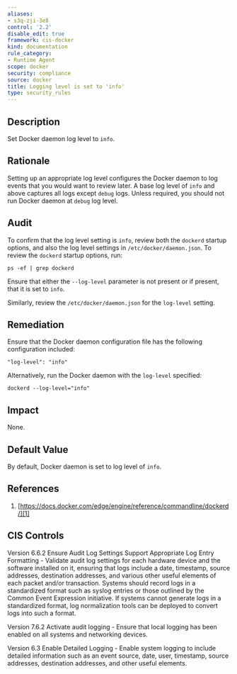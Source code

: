 ```yaml
---
aliases:
- s3q-zji-3e8
control: '2.2'
disable_edit: true
framework: cis-docker
kind: documentation
rule_category:
- Runtime Agent
scope: docker
security: compliance
source: docker
title: Logging level is set to 'info'
type: security_rules
---
```


## Description

Set Docker daemon log level to `info`.

## Rationale

Setting up an appropriate log level configures the Docker daemon to log events that you would want to review later. A base log level of `info` and above captures all logs except `debug` logs. Unless required, you should not run Docker daemon at `debug` log level.

## Audit

To confirm that the log level setting is `info`, review both the `dockerd` startup options, and also the log level settings in `/etc/docker/daemon.json`. To review the `dockerd` startup options, run: 
```
ps -ef | grep dockerd 
```
Ensure that either the `--log-level` parameter is not present or if present, that it is set to `info`. 

Similarly, review the `/etc/docker/daemon.json` for the `log-level` setting.

## Remediation

Ensure that the Docker daemon configuration file has the following configuration included:

```
"log-level": "info" 
```

Alternatively, run the Docker daemon with the `log-level` specified:

```
dockerd --log-level="info"
```

## Impact

None.

## Default Value

By default, Docker daemon is set to log level of `info`.

## References

1. [https://docs.docker.com/edge/engine/reference/commandline/dockerd/][1]

## CIS Controls

Version 6.6.2 Ensure Audit Log Settings Support Appropriate Log Entry Formatting - Validate audit log settings for each hardware device and the software installed on it, ensuring that logs include a date, timestamp, source addresses, destination addresses, and various other useful elements of each packet and/or transaction. Systems should record logs in a standardized format such as syslog entries or those outlined by the Common Event Expression initiative. If systems cannot generate logs in a standardized format, log normalization tools can be deployed to convert logs into such a format. 

Version 7.6.2 Activate audit logging - Ensure that local logging has been enabled on all systems and networking devices. 

Version 6.3 Enable Detailed Logging - Enable system logging to include detailed information such as an event source, date, user, timestamp, source addresses, destination addresses, and other useful elements.                

[1]: https://docs.docker.com/edge/engine/reference/commandline/dockerd/
